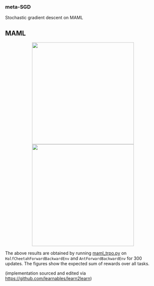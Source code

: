 ### meta-SGD
Stochastic gradient descent on MAML 

## MAML

<p align="center">
<img src="http://learn2learn.net/assets/img/examples/cheetah_fwdbwd_rewards.png" height="330px" />
<img src="http://learn2learn.net/assets/img/examples/ant_fwdbwd_rewards.png" height="330px" />
</p>

The above results are obtained by running [maml_trpo.py](https://github.com/learnables/learn2learn/blob/master/examples/rl/maml_trpo.py) on `HalfCheetahForwardBackwardEnv` and `AntForwardBackwardEnv` for 300 updates.
The figures show the expected sum of rewards over all tasks.

(implementation sourced and edited via https://github.com/learnables/learn2learn)
